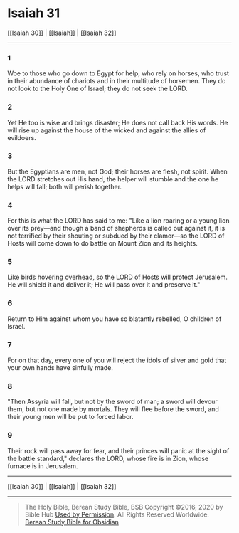 # Isaiah 31

[[Isaiah 30]] | [[Isaiah]] | [[Isaiah 32]]

---

### 1
Woe to those who go down to Egypt for help, who rely on horses, who trust in their abundance of chariots and in their multitude of horsemen. They do not look to the Holy One of Israel; they do not seek the LORD.

### 2
Yet He too is wise and brings disaster; He does not call back His words. He will rise up against the house of the wicked and against the allies of evildoers.

### 3
But the Egyptians are men, not God; their horses are flesh, not spirit. When the LORD stretches out His hand, the helper will stumble and the one he helps will fall; both will perish together.

### 4
For this is what the LORD has said to me: "Like a lion roaring or a young lion over its prey—and though a band of shepherds is called out against it, it is not terrified by their shouting or subdued by their clamor—so the LORD of Hosts will come down to do battle on Mount Zion and its heights.

### 5
Like birds hovering overhead, so the LORD of Hosts will protect Jerusalem. He will shield it and deliver it; He will pass over it and preserve it."

### 6
Return to Him against whom you have so blatantly rebelled, O children of Israel.

### 7
For on that day, every one of you will reject the idols of silver and gold that your own hands have sinfully made.

### 8
"Then Assyria will fall, but not by the sword of man; a sword will devour them, but not one made by mortals. They will flee before the sword, and their young men will be put to forced labor.

### 9
Their rock will pass away for fear, and their princes will panic at the sight of the battle standard," declares the LORD, whose fire is in Zion, whose furnace is in Jerusalem.

---

[[Isaiah 30]] | [[Isaiah]] | [[Isaiah 32]]

---

> The Holy Bible, Berean Study Bible, BSB
> Copyright &copy;2016, 2020 by Bible Hub
> [Used by Permission](https://berean.bible/terms.htm). All Rights Reserved Worldwide.
> [Berean Study Bible for Obsidian](https://github.com/gapmiss/berean-study-bible-for-obsidian)</small>

